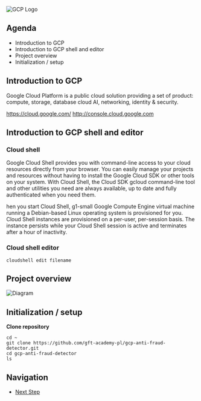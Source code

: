 ![GCP Logo](https://raw.githubusercontent.com/gft-academy-pl/gcp-anti-fraud-detector/master/assets/google-cloud-platform.png)

## Agenda

- Introduction to GCP
- Introduction to GCP shell and editor
- Project overview
- Initialization / setup

## Introduction to GCP

Google Cloud Platform is a public cloud solution providing a set of product: compute, storage, database cloud AI, networking, identity & security. 

https://cloud.google.com/ 
http://console.cloud.google.com

## Introduction to GCP shell and editor

### Cloud shell

Google Cloud Shell provides you with command-line access to your cloud resources directly from your browser. You can easily manage your projects and resources without having to install the Google Cloud SDK or other tools on your system. With Cloud Shell, the Cloud SDK gcloud command-line tool and other utilities you need are always available, up to date and fully authenticated when you need them.

hen you start Cloud Shell, g1-small Google Compute Engine virtual machine running a Debian-based Linux operating system is provisioned for you. Cloud Shell instances are provisioned on a per-user, per-session basis. The instance persists while your Cloud Shell session is active and terminates after a hour of inactivity.

### Cloud shell editor

```
cloudshell edit filename
```

## Project overview

![Diagram](https://github.com/gft-academy-pl/gcp-anti-fraud-detector/blob/master/assets/GFT%20Academy%20-%20anti%20fraud%20detector.png?raw=true)

## Initialization / setup

**Clone repository**

```
cd ~
git clone https://github.com/gft-academy-pl/gcp-anti-fraud-detector.git
cd gcp-anti-fraud-detector
ls
```

## Navigation

- [Next Step](./01-storage.md)
